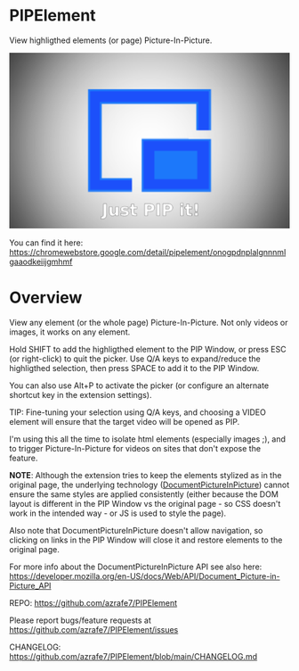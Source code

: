 # PIPElement
View highligthed elements (or page) Picture-In-Picture.

[![PIPElement](./webstore_assets/screenshot_01.png)](./webstore_assets/screenshot_01.png)

You can find it here: https://chromewebstore.google.com/detail/pipelement/onogpdnplalgnnnmlgaaodkeiijgmhmf

# Overview
View any element (or the whole page) Picture-In-Picture.
Not only videos or images, it works on any element.

Hold SHIFT to add the highligthed element to the PIP Window, or press ESC (or right-click) to quit the picker.
Use Q/A keys to expand/reduce the highligthed selection, then press SPACE to add it to the PIP Window.

You can also use Alt+P to activate the picker (or configure an alternate shortcut key in the extension settings).

TIP: Fine-tuning your selection using Q/A keys, and choosing a VIDEO element will ensure that the target video will be opened as PIP.

I'm using this all the time to isolate html elements (especially images ;), and to trigger Picture-In-Picture for videos on sites that don't expose the feature.

**NOTE**: Although the extension tries to keep the elements stylized as in the original page, 
the underlying technology ([DocumentPictureInPicture](https://developer.chrome.com/docs/web-platform/document-picture-in-picture)) cannot ensure the same styles are applied consistently
(either because the DOM layout is different in the PIP Window vs the original page - so CSS doesn't work in the intended way - or JS is used to style the page).

Also note that DocumentPictureInPicture doesn't allow navigation, so clicking on links in the PIP Window will close it and restore elements to the original page.

For more info about the DocumentPictureInPicture API see also here: https://developer.mozilla.org/en-US/docs/Web/API/Document_Picture-in-Picture_API


REPO: https://github.com/azrafe7/PIPElement

Please report bugs/feature requests at https://github.com/azrafe7/PIPElement/issues

CHANGELOG: https://github.com/azrafe7/PIPElement/blob/main/CHANGELOG.md

